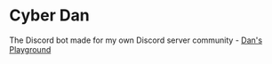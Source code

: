 # Cyber Dan
The Discord bot made for my own Discord server community - [Dan's Playground](https://discord.gg/cyfJUjBGgK)
